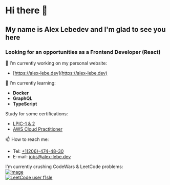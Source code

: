 # Hi there 👋
## My name is Alex Lebedev and I'm glad to see you here

### Looking for an opportunities as a Frontend Developer (React)

🔭 I’m currently working on my personal website:
- [https://alex-lebe.dev](https://alex-lebe.dev)

🌱 I’m currently learning:
- **Docker**
- **GraphQL**
- **TypeScript**

Study for some certifications:
- [LPIC-1 & 2](https://lpi.org)
- [AWS Cloud Practitioner](https://aws.amazon.com/certification/certified-cloud-practitioner/)

📫 How to reach me:
- Tel: [+1(206)-474-48-30](tel:+12064744830)
- E-mail: [jobs@alex-lebe.dev](mailto:jobs@alex-lebe.dev)

I'm currently crushing CodeWars & LeetCode problems:<br/>
[![image](https://user-images.githubusercontent.com/39921649/175197835-cab060ca-b04d-4c91-8024-f35edf613957.png)
](https://www.codewars.com/users/f1sle)<br/>
[![LeetCode user f1sle](https://img.shields.io/badge/dynamic/json?style=for-the-badge&labelColor=black&color=%23ffa116&label=Solved&query=solvedOverTotal&url=https%3A%2F%2Fleetcode-badge.vercel.app%2Fapi%2Fusers%2Ff1sle&logo=leetcode&logoColor=yellow)](https://leetcode.com/f1sle/)<br/>
